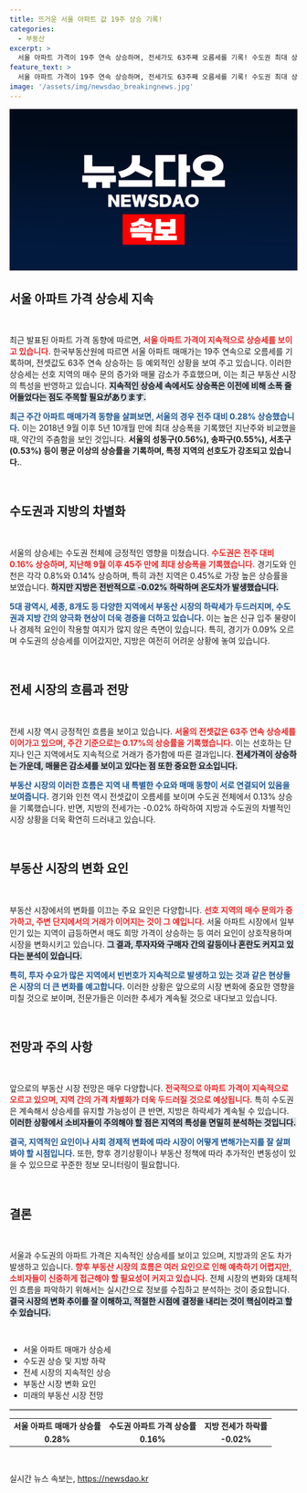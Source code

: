 ```yaml
---
title: 뜨거운 서울 아파트 값 19주 상승 기록!
categories:
  - 부동산
excerpt: >
  서울 아파트 가격이 19주 연속 상승하며, 전세가도 63주째 오름세를 기록! 수도권 최대 상승폭을 나타낸 이번 동향, 부동산 시장의 흐름이 심상치 않습니다. 클릭해서 자세한 내용을 확인하세요!
feature_text: >
  서울 아파트 가격이 19주 연속 상승하며, 전세가도 63주째 오름세를 기록! 수도권 최대 상승폭을 나타낸 이번 동향, 부동산 시장의 흐름이 심상치 않습니다. 클릭해서 자세한 내용을 확인하세요!
image: '/assets/img/newsdao_breakingnews.jpg'
---
```


<p><img src="/assets/img/newsdao_breakingnews.jpg" alt="cryptoinkorea 속보" /></p>

<h2 data-ke-size="size26">서울 아파트 가격 상승세 지속</h2>

<p data-ke-size="size16">&nbsp;</p>

<p>최근 발표된 아파트 가격 동향에 따르면, <b><span style="color: #ee2323;">서울 아파트 가격이 지속적으로 상승세를 보이고 있습니다.</span></b> 한국부동산원에 따르면 서울 아파트 매매가는 19주 연속으로 오름세를 기록하며, 전셋값도 63주 연속 상승하는 등 예외적인 상황을 보여 주고 있습니다. 이러한 상승세는 선호 지역의 매수 문의 증가와 매물 감소가 주효했으며, 이는 최근 부동산 시장의 특성을 반영하고 있습니다. <b><span style="background-color: #21538527;">지속적인 상승세 속에서도 상승폭은 이전에 비해 소폭 줄어들었다는 점도 주목할 필요があります.</span></b> </p>

<p><b><span style="color: #1a5490;">최근 주간 아파트 매매가격 동향을 살펴보면, 서울의 경우 전주 대비 0.28% 상승했습니다.</span></b> 이는 2018년 9월 이후 5년 10개월 만에 최대 상승폭을 기록했던 지난주와 비교했을 때, 약간의 주춤함을 보인 것입니다. <b>서울의 성동구(0.56%), 송파구(0.55%), 서초구(0.53%) 등이 평균 이상의 상승률을 기록하며, 특정 지역의 선호도가 강조되고 있습니다.</b>. </p>

<p data-ke-size="size16">&nbsp;</p>

<h2 data-ke-size="size26">수도권과 지방의 차별화</h2>

<p data-ke-size="size16">&nbsp;</p>

<p>서울의 상승세는 수도권 전체에 긍정적인 영향을 미쳤습니다. <b><span style="color: #ee2323;">수도권은 전주 대비 0.16% 상승하며, 지난해 9월 이후 45주 만에 최대 상승폭을 기록했습니다.</span></b> 경기도와 인천은 각각 0.8%와 0.14% 상승하며, 특히 과천 지역은 0.45%로 가장 높은 상승률을 보였습니다. <b><span style="background-color: #21538527;">하지만 지방은 전반적으로 -0.02% 하락하며 온도차가 발생했습니다.</span></b> </p>

<p><b><span style="color: #1a5490;">5대 광역시, 세종, 8개도 등 다양한 지역에서 부동산 시장의 하락세가 두드러지며, 수도권과 지방 간의 양극화 현상이 더욱 경증을 더하고 있습니다.</span></b> 이는 높은 신규 입주 물량이나 경제적 요인이 작용할 여지가 많지 않은 측면이 있습니다. 특히, 경기가 0.09% 오르며 수도권의 상승세를 이어갔지만, 지방은 여전히 어려운 상황에 놓여 있습니다.</p>

<p data-ke-size="size16">&nbsp;</p>

<h2 data-ke-size="size26">전세 시장의 흐름과 전망</h2>

<p data-ke-size="size16">&nbsp;</p>

<p>전세 시장 역시 긍정적인 흐름을 보이고 있습니다. <b><span style="color: #ee2323;">서울의 전셋값은 63주 연속 상승세를 이어가고 있으며, 주간 기준으로는 0.17%의 상승률을 기록했습니다.</span></b> 이는 선호하는 단지나 인근 지역에서도 지속적으로 거래가 증가함에 따른 결과입니다. <b><span style="background-color: #21538527;">전세가격이 상승하는 가운데, 매물은 감소세를 보이고 있다는 점 또한 중요한 요소입니다.</span></b> </p>

<p><b><span style="color: #1a5490;">부동산 시장의 이러한 흐름은 지역 내 특별한 수요와 매매 동향이 서로 연결되어 있음을 보여줍니다.</span></b> 경기와 인천 역시 전셋값이 오름세를 보이며 수도권 전체에서 0.13% 상승을 기록했습니다. 반면, 지방의 전세가는 -0.02% 하락하여 지방과 수도권의 차별적인 시장 상황을 더욱 확연히 드러내고 있습니다.</p>

<p data-ke-size="size16">&nbsp;</p>

<h2 data-ke-size="size26">부동산 시장의 변화 요인</h2>

<p data-ke-size="size16">&nbsp;</p>

<p>부동산 시장에서의 변화를 이끄는 주요 요인은 다양합니다. <b><span style="color: #ee2323;">선호 지역의 매수 문의가 증가하고, 주변 단지에서의 거래가 이어지는 것이 그 예입니다.</span></b> 서울 아파트 시장에서 일부 인기 있는 지역이 급등하면서 매도 희망 가격이 상승하는 등 여러 요인이 상호작용하며 시장을 변화시키고 있습니다. <b><span style="background-color: #21538527;">그 결과, 투자자와 구매자 간의 갈등이나 혼란도 커지고 있다는 분석이 있습니다.</span></b> </p>

<p><b><span style="color: #1a5490;">특히, 투자 수요가 많은 지역에서 빈번호가 지속적으로 발생하고 있는 것과 같은 현상들은 시장의 더 큰 변화를 예고합니다.</span></b> 이러한 상황은 앞으로의 시장 변화에 중요한 영향을 미칠 것으로 보이며, 전문가들은 이러한 추세가 계속될 것으로 내다보고 있습니다.</p>

<p data-ke-size="size16">&nbsp;</p>

<h2 data-ke-size="size26">전망과 주의 사항</h2>

<p data-ke-size="size16">&nbsp;</p>

<p>앞으로의 부동산 시장 전망은 매우 다양합니다. <b><span style="color: #ee2323;">전국적으로 아파트 가격이 지속적으로 오르고 있으며, 지역 간의 가격 차별화가 더욱 두드러질 것으로 예상됩니다.</span></b> 특히 수도권은 계속해서 상승세를 유지할 가능성이 큰 반면, 지방은 하락세가 계속될 수 있습니다. <b><span style="background-color: #21538527;">이러한 상황에서 소비자들이 주의해야 할 점은 지역의 특성을 면밀히 분석하는 것입니다.</span></b> </p>

<p><b><span style="color: #1a5490;">결국, 지역적인 요인이나 사회 경제적 변화에 따라 시장이 어떻게 변해가는지를 잘 살펴봐야 할 시점입니다.</span></b> 또한, 향후 경기상황이나 부동산 정책에 따라 추가적인 변동성이 있을 수 있으므로 꾸준한 정보 모니터링이 필요합니다.</p>

<p data-ke-size="size16">&nbsp;</p>

<h2 data-ke-size="size26">결론</h2>

<p data-ke-size="size16">&nbsp;</p>

<p>서울과 수도권의 아파트 가격은 지속적인 상승세를 보이고 있으며, 지방과의 온도 차가 발생하고 있습니다. <b><span style="color: #ee2323;">향후 부동산 시장의 흐름은 여러 요인으로 인해 예측하기 어렵지만, 소비자들이 신중하게 접근해야 할 필요성이 커지고 있습니다.</span></b> 전체 시장의 변화와 대체적인 흐름을 파악하기 위해서는 실시간으로 정보를 수집하고 분석하는 것이 중요합니다. <b><span style="background-color: #21538527;">결국 시장의 변화 추이를 잘 이해하고, 적절한 시점에 결정을 내리는 것이 핵심이라고 할 수 있습니다.</span></b></p>

<p data-ke-size="size16">&nbsp;</p>

<ul>
    <li>서울 아파트 매매가 상승세</li>
    <li>수도권 상승 및 지방 하락</li>
    <li>전세 시장의 지속적인 상승</li>
    <li>부동산 시장 변화 요인</li>
    <li>미래의 부동산 시장 전망</li>
</ul>

<hr style="border-top: 2px solid #ccc;"/>

<table style="width: 100%; border-collapse: collapse;">
    <tr>
        <td style="text-align: center; height: 17px;"><b>서울 아파트 매매가 상승률</b></td>
        <td style="text-align: center; height: 17px;"><b>수도권 아파트 가격 상승률</b></td>
        <td style="text-align: center; height: 17px;"><b>지방 전세가 하락률</b></td>
    </tr>
    <tr>
        <td style="text-align: center; height: 17px;"><b>0.28%</b></td>
        <td style="text-align: center; height: 17px;"><b>0.16%</b></td>
        <td style="text-align: center; height: 17px;"><b>-0.02%</b></td>
    </tr>
</table>

<p data-ke-size="size16">&nbsp;</p>
실시간 뉴스 속보는, <a href="https://newsdao.kr" rel="dofollow">https://newsdao.kr</a>


